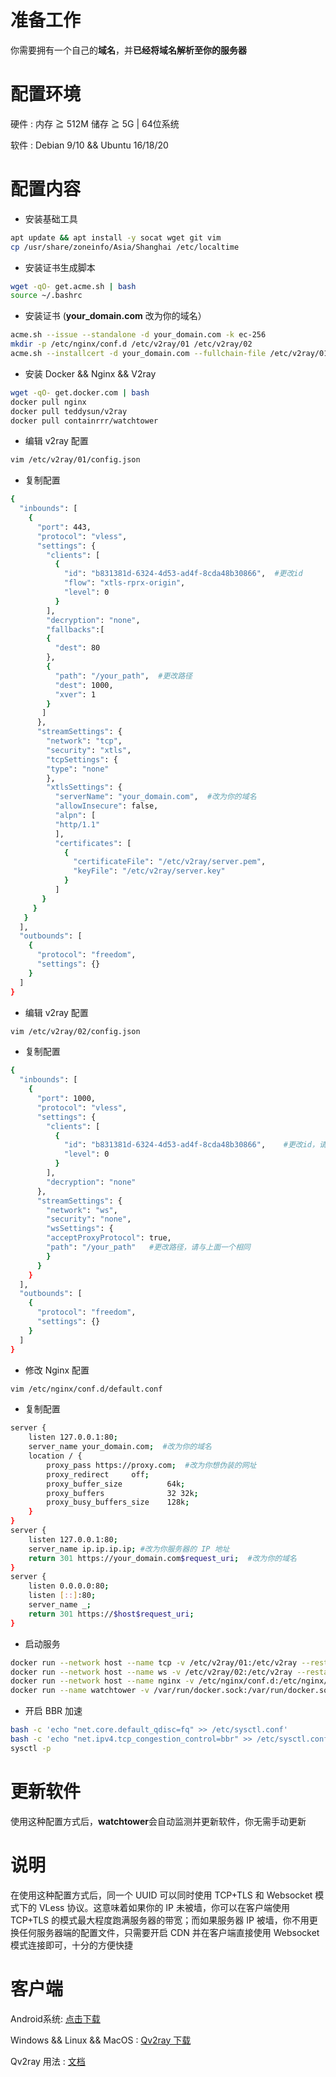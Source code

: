 # 准备工作
你需要拥有一个自己的**域名**，并**已经将域名解析至你的服务器**   
# 配置环境
硬件 : 内存 ≧ 512M 储存 ≧ 5G | 64位系统      

软件 : Debian 9/10 && Ubuntu 16/18/20
# 配置内容
- 安装基础工具  
```bash
apt update && apt install -y socat wget git vim     
cp /usr/share/zoneinfo/Asia/Shanghai /etc/localtime
```
- 安装证书生成脚本  
```bash
wget -qO- get.acme.sh | bash 
source ~/.bashrc
```
- 安装证书  (**your_domain.com** 改为你的域名）
```bash
acme.sh --issue --standalone -d your_domain.com -k ec-256
mkdir -p /etc/nginx/conf.d /etc/v2ray/01 /etc/v2ray/02
acme.sh --installcert -d your_domain.com --fullchain-file /etc/v2ray/01/server.pem --key-file /etc/v2ray/01/server.key --ecc
```
- 安装 Docker && Nginx && V2ray 
```bash
wget -qO- get.docker.com | bash
docker pull nginx
docker pull teddysun/v2ray
docker pull containrrr/watchtower
```
- 编辑 v2ray 配置 
```bash
vim /etc/v2ray/01/config.json
```
- 复制配置  
```bash
{
  "inbounds": [
    {
      "port": 443,
      "protocol": "vless",
      "settings": {
        "clients": [
          {
            "id": "b831381d-6324-4d53-ad4f-8cda48b30866",  #更改id
            "flow": "xtls-rprx-origin",
            "level": 0
          }
        ],
        "decryption": "none",
        "fallbacks":[
        {
          "dest": 80
        },
        {
          "path": "/your_path",  #更改路径
          "dest": 1000,
          "xver": 1
        }
       ]
      },
      "streamSettings": {
        "network": "tcp",
        "security": "xtls",
        "tcpSettings": {
        "type": "none"
        },
        "xtlsSettings": {
          "serverName": "your_domain.com",  #改为你的域名
          "allowInsecure": false,
          "alpn": [
          "http/1.1"
          ],
          "certificates": [
            {
              "certificateFile": "/etc/v2ray/server.pem",
              "keyFile": "/etc/v2ray/server.key"
            }
          ]
       }
     }
   }
  ],
  "outbounds": [
    {
      "protocol": "freedom",
      "settings": {}
    }
  ]
}
```
- 编辑 v2ray 配置 
```bash
vim /etc/v2ray/02/config.json
```
- 复制配置  
```bash
{
  "inbounds": [
    {
      "port": 1000,
      "protocol": "vless",
      "settings": {
        "clients": [
          {
            "id": "b831381d-6324-4d53-ad4f-8cda48b30866",    #更改id，请与上面一个相同
            "level": 0
          }
        ],
        "decryption": "none"
      },
      "streamSettings": {
        "network": "ws",
        "security": "none",
        "wsSettings": {
        "acceptProxyProtocol": true,
        "path": "/your_path"   #更改路径，请与上面一个相同
        }
      }
    }
  ],
  "outbounds": [
    {
      "protocol": "freedom",
      "settings": {}
    }
  ]
}
```
- 修改 Nginx 配置 
```bash
vim /etc/nginx/conf.d/default.conf
```
- 复制配置  
```bash
server {
    listen 127.0.0.1:80;
    server_name your_domain.com;  #改为你的域名
    location / {
        proxy_pass https://proxy.com;  #改为你想伪装的网址
        proxy_redirect     off;
        proxy_buffer_size          64k; 
        proxy_buffers              32 32k; 
        proxy_busy_buffers_size    128k;  
    }
}
server {
    listen 127.0.0.1:80;
    server_name ip.ip.ip.ip; #改为你服务器的 IP 地址
    return 301 https://your_domain.com$request_uri;  #改为你的域名
}
server {
    listen 0.0.0.0:80;
    listen [::]:80;
    server_name _;
    return 301 https://$host$request_uri;
}
```
- 启动服务 
```bash
docker run --network host --name tcp -v /etc/v2ray/01:/etc/v2ray --restart=always -d teddysun/v2ray
docker run --network host --name ws -v /etc/v2ray/02:/etc/v2ray --restart=always -d teddysun/v2ray
docker run --network host --name nginx -v /etc/nginx/conf.d:/etc/nginx/conf.d --restart=always -d nginx
docker run --name watchtower -v /var/run/docker.sock:/var/run/docker.sock --restart unless-stopped -d containrrr/watchtower --cleanup
```
- 开启 BBR 加速 
```bash
bash -c 'echo "net.core.default_qdisc=fq" >> /etc/sysctl.conf'
bash -c 'echo "net.ipv4.tcp_congestion_control=bbr" >> /etc/sysctl.conf'
sysctl -p
```
# 更新软件
使用这种配置方式后，**watchtower**会自动监测并更新软件，你无需手动更新

# 说明
在使用这种配置方式后，同一个 UUID 可以同时使用 TCP+TLS 和 Websocket 模式下的 VLess 协议。这意味着如果你的 IP 未被墙，你可以在客户端使用 TCP+TLS 的模式最大程度跑满服务器的带宽；而如果服务器 IP 被墙，你不用更换任何服务器端的配置文件，只需要开启 CDN 并在客户端直接使用 Websocket 模式连接即可，十分的方便快捷

# 客户端
Android系统: [点击下载](https://github.com/2dust/v2rayNG/releases)    

Windows && Linux && MacOS : [Qv2ray 下载](https://github.com/Qv2ray/Qv2ray/releases)   

Qv2ray 用法 : [文档](https://qv2ray.net/getting-started/step2.html) 